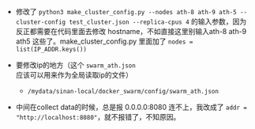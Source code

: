 - 修改了 `python3 make_cluster_config.py --nodes ath-8 ath-9 ath-5 --cluster-config test_cluster.json --replica-cpus 4` 的输入参数，因为反正都需要在代码里面去修改 hostname，不如直接这里别输入ath-8 ath-9 ath5 这些了。make_cluster_config.py 里面加了 `nodes = list(IP_ADDR.keys())`

- 要修改ip的地方（这个 `swarm_ath.json` 应该可以用来作为全局读取ip的文件）
    - `/mydata/sinan-local/docker_swarm/config/swarm_ath.json`
- 中间在collect data的时候，总是报 0.0.0.0:8080 连不上，我改成了 `addr = "http://localhost:8080"`，就不报错了，不知原因。
